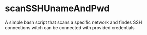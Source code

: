 # scanSSHUnameAndPwd
A simple bash script that scans a specific network and findes SSH connections witch can be connected with provided credentials
